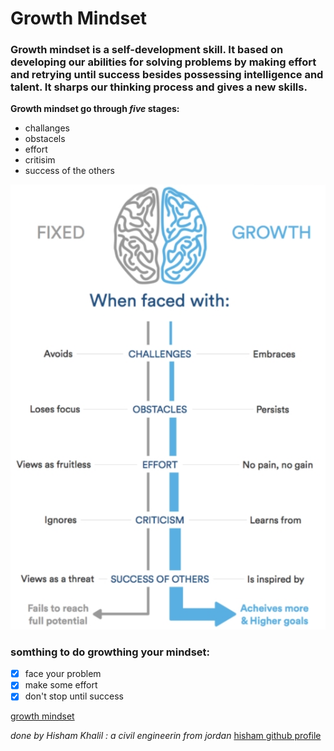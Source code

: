 # Growth Mindset
### Growth mindset is a self-development skill. It based on developing our abilities for solving problems by making effort and retrying until success besides possessing intelligence and talent. It sharps our thinking process and gives a new skills.
**Growth mindset go through _five_ stages:**
 - challanges
 - obstacels
 - effort
 - critisim
 - success of the others
 
![growth](growth.jpg)

### somthing to do growthing your mindset:
- [x] face your problem
- [x] make some effort
- [x] don't stop until success

[growth mindset](https://www.atlassian.com/blog/inside-atlassian/growth-mindset)

_done by Hisham Khalil :_ 
_a civil engineerin from jordan_
[hisham github profile](https://github.com/HishamKhalil1990)

